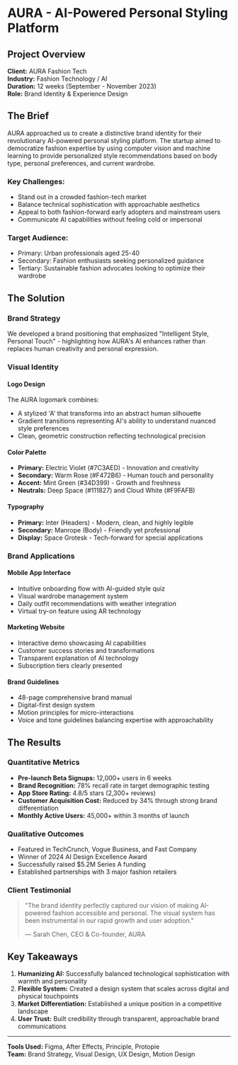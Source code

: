 # AURA - AI-Powered Personal Styling Platform

## Project Overview
**Client:** AURA Fashion Tech  
**Industry:** Fashion Technology / AI  
**Duration:** 12 weeks (September - November 2023)  
**Role:** Brand Identity & Experience Design  

## The Brief

AURA approached us to create a distinctive brand identity for their revolutionary AI-powered personal styling platform. The startup aimed to democratize fashion expertise by using computer vision and machine learning to provide personalized style recommendations based on body type, personal preferences, and current wardrobe.

### Key Challenges:
- Stand out in a crowded fashion-tech market
- Balance technical sophistication with approachable aesthetics
- Appeal to both fashion-forward early adopters and mainstream users
- Communicate AI capabilities without feeling cold or impersonal

### Target Audience:
- Primary: Urban professionals aged 25-40
- Secondary: Fashion enthusiasts seeking personalized guidance
- Tertiary: Sustainable fashion advocates looking to optimize their wardrobe

## The Solution

### Brand Strategy
We developed a brand positioning that emphasized "Intelligent Style, Personal Touch" - highlighting how AURA's AI enhances rather than replaces human creativity and personal expression.

### Visual Identity

#### Logo Design
The AURA logomark combines:
- A stylized 'A' that transforms into an abstract human silhouette
- Gradient transitions representing AI's ability to understand nuanced style preferences
- Clean, geometric construction reflecting technological precision

#### Color Palette
- **Primary:** Electric Violet (#7C3AED) - Innovation and creativity
- **Secondary:** Warm Rose (#F472B6) - Human touch and personality
- **Accent:** Mint Green (#34D399) - Growth and freshness
- **Neutrals:** Deep Space (#111827) and Cloud White (#F9FAFB)

#### Typography
- **Primary:** Inter (Headers) - Modern, clean, and highly legible
- **Secondary:** Manrope (Body) - Friendly yet professional
- **Display:** Space Grotesk - Tech-forward for special applications

### Brand Applications

#### Mobile App Interface
- Intuitive onboarding flow with AI-guided style quiz
- Visual wardrobe management system
- Daily outfit recommendations with weather integration
- Virtual try-on feature using AR technology

#### Marketing Website
- Interactive demo showcasing AI capabilities
- Customer success stories and transformations
- Transparent explanation of AI technology
- Subscription tiers clearly presented

#### Brand Guidelines
- 48-page comprehensive brand manual
- Digital-first design system
- Motion principles for micro-interactions
- Voice and tone guidelines balancing expertise with approachability

## The Results

### Quantitative Metrics
- **Pre-launch Beta Signups:** 12,000+ users in 6 weeks
- **Brand Recognition:** 78% recall rate in target demographic testing
- **App Store Rating:** 4.8/5 stars (2,300+ reviews)
- **Customer Acquisition Cost:** Reduced by 34% through strong brand differentiation
- **Monthly Active Users:** 45,000+ within 3 months of launch

### Qualitative Outcomes
- Featured in TechCrunch, Vogue Business, and Fast Company
- Winner of 2024 AI Design Excellence Award
- Successfully raised $5.2M Series A funding
- Established partnerships with 3 major fashion retailers

### Client Testimonial
> "The brand identity perfectly captured our vision of making AI-powered fashion accessible and personal. The visual system has been instrumental in our rapid growth and user adoption."
> 
> — Sarah Chen, CEO & Co-founder, AURA

## Key Takeaways

1. **Humanizing AI:** Successfully balanced technological sophistication with warmth and personality
2. **Flexible System:** Created a design system that scales across digital and physical touchpoints
3. **Market Differentiation:** Established a unique position in a competitive landscape
4. **User Trust:** Built credibility through transparent, approachable brand communications

---

**Tools Used:** Figma, After Effects, Principle, Protopie  
**Team:** Brand Strategy, Visual Design, UX Design, Motion Design